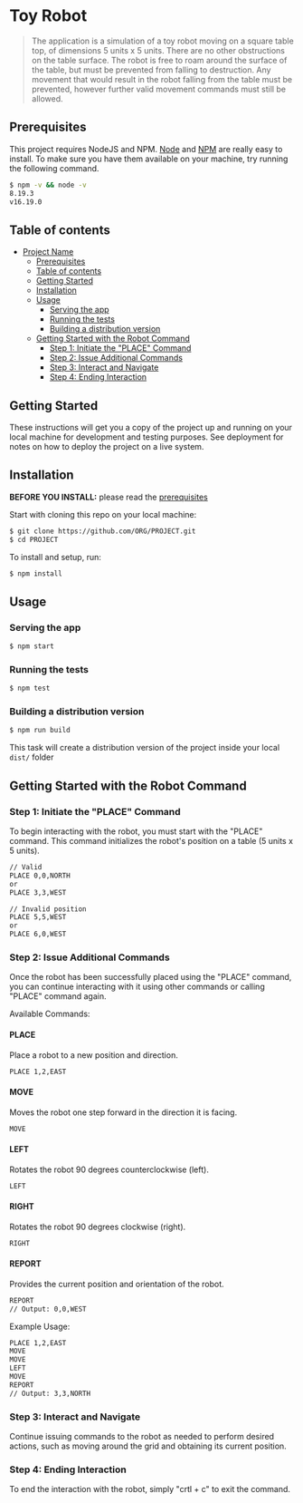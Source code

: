 # Toy Robot

> The application is a simulation of a toy robot moving on a square table top, of dimensions 5 units x 5 units. There are no other obstructions on the table surface. The robot is free to roam around the surface of the table, but must be prevented from falling to destruction. Any movement that would result in the robot falling from the table must be prevented, however further valid movement commands must still be allowed.

## Prerequisites

This project requires NodeJS and NPM.
[Node](http://nodejs.org/) and [NPM](https://npmjs.org/) are really easy to install.
To make sure you have them available on your machine,
try running the following command.

```sh
$ npm -v && node -v
8.19.3
v16.19.0
```

## Table of contents

- [Project Name](#project-name)
  - [Prerequisites](#prerequisites)
  - [Table of contents](#table-of-contents)
  - [Getting Started](#getting-started)
  - [Installation](#installation)
  - [Usage](#usage)
    - [Serving the app](#serving-the-app)
    - [Running the tests](#running-the-tests)
    - [Building a distribution version](#building-a-distribution-version)
  - [Getting Started with the Robot Command](#getting-started-with-the-robot-command)
    - [Step 1: Initiate the "PLACE" Command](#step-1:-initiate-the-"PLACE"-command)
    - [Step 2: Issue Additional Commands](#step-2:-issue-additional-commands)
    - [Step 3: Interact and Navigate](#step-3:-interact-and-navigate)
    - [Step 4: Ending Interaction](#step-4:-ending-interaction)

## Getting Started

These instructions will get you a copy of the project up and running on your local machine for development and testing purposes. See deployment for notes on how to deploy the project on a live system.

## Installation

**BEFORE YOU INSTALL:** please read the [prerequisites](#prerequisites)

Start with cloning this repo on your local machine:

```sh
$ git clone https://github.com/ORG/PROJECT.git
$ cd PROJECT
```

To install and setup, run:

```sh
$ npm install
```

## Usage

### Serving the app

```sh
$ npm start
```

### Running the tests

```sh
$ npm test
```

### Building a distribution version

```sh
$ npm run build
```

This task will create a distribution version of the project
inside your local `dist/` folder

## Getting Started with the Robot Command

### Step 1: Initiate the "PLACE" Command

To begin interacting with the robot, you must start with the "PLACE" command. This command initializes the robot's position on a table (5 units x 5 units). 

```sh
// Valid
PLACE 0,0,NORTH
or
PLACE 3,3,WEST

// Invalid position
PLACE 5,5,WEST
or
PLACE 6,0,WEST
```

### Step 2: Issue Additional Commands

Once the robot has been successfully placed using the "PLACE" command, you can continue interacting with it using other commands or calling "PLACE" command again.

Available Commands:

#### PLACE
Place a robot to a new position and direction.

```sh
PLACE 1,2,EAST
```

#### MOVE
Moves the robot one step forward in the direction it is facing.

```sh
MOVE
```

#### LEFT
Rotates the robot 90 degrees counterclockwise (left).

```sh
LEFT
```

#### RIGHT

Rotates the robot 90 degrees clockwise (right).

```sh
RIGHT
```

#### REPORT
Provides the current position and orientation of the robot.

```sh
REPORT
// Output: 0,0,WEST
```

Example Usage:

```sh
PLACE 1,2,EAST
MOVE
MOVE
LEFT
MOVE
REPORT
// Output: 3,3,NORTH
```

### Step 3: Interact and Navigate
Continue issuing commands to the robot as needed to perform desired actions, such as moving around the grid and obtaining its current position.

### Step 4: Ending Interaction
To end the interaction with the robot, simply "crtl + c" to exit the command.

